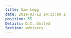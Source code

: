 ```yaml
---
title: Sam Legg
date: 2019-03-12 14:33:00 Z
position: 55
Details: D.C. United
Section: advisory
---
```


